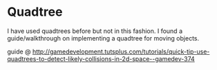 # Quadtree

I have used quadtrees before but not in this fashion. I found a guide/walkthrough on implementing a quadtree for moving objects.

guide @ http://gamedevelopment.tutsplus.com/tutorials/quick-tip-use-quadtrees-to-detect-likely-collisions-in-2d-space--gamedev-374
